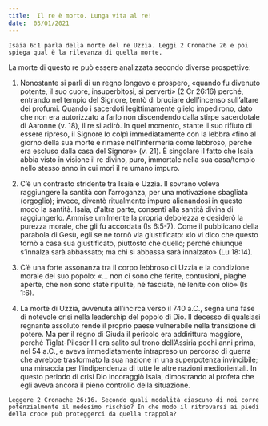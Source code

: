 ```yaml
---
title:  Il re è morto. Lunga vita al re!
date:  03/01/2021
---
```


`Isaia 6:1 parla della morte del re Uzzia. Leggi 2 Cronache 26 e poi spiega qual è la rilevanza di quella morte.`

La morte di questo re può essere analizzata secondo diverse prospettive:

1. Nonostante si parli di un regno longevo e prospero, «quando fu divenuto potente, il suo cuore, insuperbitosi, si pervertì» (2 Cr 26:16) perché, entrando nel tempio del Signore, tentò di bruciare dell’incenso sull’altare dei profumi. Quando i sacerdoti legittimamente glielo impedirono, dato che non era autorizzato a farlo non discendendo dalla stirpe sacerdotale di Aaronne (v. 18), il re si adirò. In quel momento, stante il suo rifiuto di essere ripreso, il Signore lo colpì immediatamente con la lebbra «fino al giorno della sua morte e rimase nell’infermeria come lebbroso, perché era escluso dalla casa del Signore» (v. 21). È singolare il fatto che Isaia abbia visto in visione il re divino, puro, immortale nella sua casa/tempio nello stesso anno in cui morì il re umano impuro.

2. C’è un contrasto stridente tra Isaia e Uzzia. Il sovrano voleva raggiungere la santità con l’arroganza, per una motivazione sbagliata (orgoglio); invece, diventò ritualmente impuro alienandosi in questo modo la santità. Isaia, d'altra parte, consentì alla santità divina di raggiungerlo. Ammise umilmente la propria debolezza e desiderò la purezza morale, che gli fu accordata (Is 6:5-7). Come il pubblicano della parabola di Gesù, egli se ne tornò via giustificato: «Io vi dico che questo tornò a casa sua giustificato, piuttosto che quello; perché chiunque s’innalza sarà abbassato; ma chi si abbassa sarà innalzato» (Lu 18:14).

3. C’è una forte assonanza tra il corpo lebbroso di Uzzia e la condizione morale del suo popolo: «… non ci sono che ferite, contusioni, piaghe aperte, che non sono state ripulite, né fasciate, né lenite con olio» (Is 1:6).

4. La morte di Uzzia, avvenuta all’incirca verso il 740 a.C., segna una fase di notevole crisi nella leadership del popolo di Dio. Il decesso di qualsiasi regnante assoluto rende il proprio paese vulnerabile nella transizione di potere. Ma per il regno di Giuda il pericolo era addirittura maggiore, perché Tiglat-Pileser III era salito sul trono dell’Assiria pochi anni prima, nel 54 a.C., e aveva immediatamente intrapreso un percorso di guerra che avrebbe trasformato la sua nazione in una superpotenza invincibile; una minaccia per l’indipendenza di tutte le altre nazioni mediorientali. In questo periodo di crisi Dio incoraggiò Isaia, dimostrando al profeta che egli aveva ancora il pieno controllo della situazione.

`Leggere 2 Cronache 26:16. Secondo quali modalità ciascuno di noi corre potenzialmente il medesimo rischio? In che modo il ritrovarsi ai piedi della croce può proteggerci da quella trappola?`